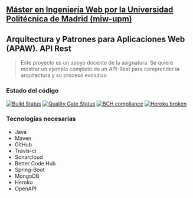 ## [Máster en Ingeniería Web por la Universidad Politécnica de Madrid (miw-upm)](http://miw.etsisi.upm.es)
## Arquitectura y Patrones para Aplicaciones Web (APAW). API Rest
> Este proyecto es un apoyo docente de la asignatura. Se quiere mostrar un ejemplo completo de un API-Rest para comprender la arquitectura y su proceso evolutivo

### Estado del código
[![Build Status](https://travis-ci.org/msanchezv/apaw-ep-s-bejar-m-sanchez-m-simbana.svg?branch=master)](https://travis-ci.org/msanchezv/apaw-ep-s-bejar-m-sanchez-m-simbana)
[![Quality Gate Status](https://sonarcloud.io/api/project_badges/measure?project=es.upm.miw%3Aapaw-ep-s-bejar-m-sanchez-m-simbana&metric=alert_status)](https://sonarcloud.io/dashboard?id=es.upm.miw%3Aapaw-ep-s-bejar-m-sanchez-m-simbana)
[![BCH compliance](https://bettercodehub.com/edge/badge/msanchezv/apaw-ep-s-bejar-m-sanchez-m-simbana?branch=master)](https://bettercodehub.com/)
[![Heroku broken](https://apaw-ep-s-bejar-m-sanchez-m-si.herokuapp.com/system/version-badge)](https://apaw-ep-s-bejar-m-sanchez-m-si.herokuapp.com/swagger-ui.html)

### Tecnologías necesarias
* Java
* Maven
* GitHub
* Travis-ci
* Sonarcloud
* Better Code Hub
* Spring-Boot
* MongoDB
* Heroku
* OpenAPI


